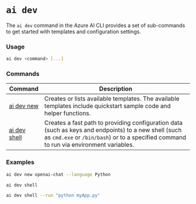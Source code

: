 # `ai dev`

The `ai dev` command in the Azure AI CLI provides a set of sub-commands to get started with templates and configuration settings.

### Usage

``` bash
ai dev <command> [...]
```

### Commands

| Command | Description |
| --- | --- |
| [ai dev new](/reference/cli/dev/new/index.md) | Creates or lists available templates. The available templates include quickstart sample code and helper functions. |
| [ai dev shell](/reference/cli/dev/shell.md) | Creates a fast path to providing configuration data (such as keys and endpoints) to a new shell (such as `cmd.exe` or `/bin/bash`) or to a specified command to run via environment variables. |

### Examples

``` bash title="Create a new template"
ai dev new openai-chat --language Python
```

``` bash title="Open a new shell populated with environment variables"
ai dev shell
```

``` bash title="Run a specific program with its environment populated"
ai dev shell --run "python myApp.py"
```
